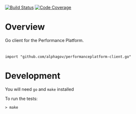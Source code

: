 [![Build Status](https://travis-ci.org/alphagov/performanceplatform-client.go.svg)](https://travis-ci.org/alphagov/performanceplatform-client.go) [![Code Coverage](http://gocover.io/_badge/github.com/alphagov/performanceplatform-client.go)](http://gocover.io/github.com/alphagov/performanceplatform-client.go)

# Overview

Go client for the Performance Platform.

# 

```
import "github.com/alphagov/performanceplatform-client.go"
```

# Development

You will need `go` and `make` installed

To run the tests:

```
> make
```
